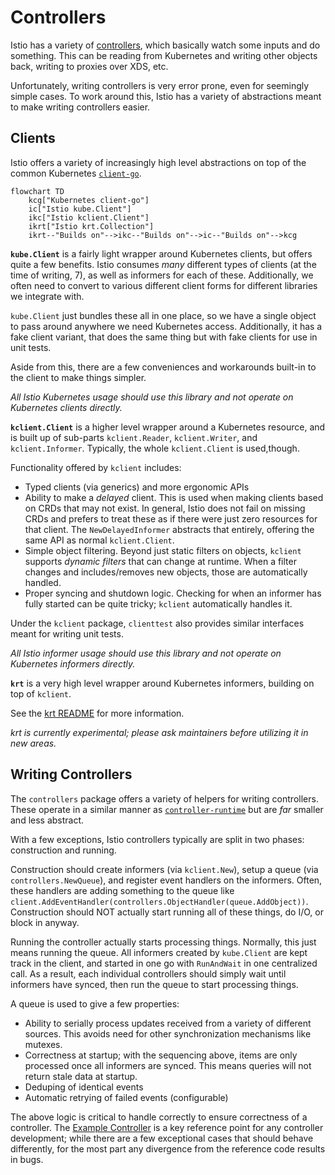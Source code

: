 # Controllers

Istio has a variety of [controllers](https://kubernetes.io/docs/concepts/architecture/controller/), which basically watch some inputs and do something.
This can be reading from Kubernetes and writing other objects back, writing to proxies over XDS, etc.

Unfortunately, writing controllers is very error prone, even for seemingly simple cases.
To work around this, Istio has a variety of abstractions meant to make writing controllers easier.

## Clients

Istio offers a variety of increasingly high level abstractions on top of the common Kubernetes [`client-go`](https://github.com/kubernetes/client-go).

```mermaid
flowchart TD
    kcg["Kubernetes client-go"]
    ic["Istio kube.Client"]
    ikc["Istio kclient.Client"]
    ikrt["Istio krt.Collection"]
    ikrt--"Builds on"-->ikc--"Builds on"-->ic--"Builds on"-->kcg
```

**`kube.Client`** is a fairly light wrapper around Kubernetes clients, but offers quite a few benefits.
Istio consumes _many_ different types of clients (at the time of writing, 7), as well as informers for each of these.
Additionally, we often need to convert to various different client forms for different libraries we integrate with.

`kube.Client` just bundles these all in one place, so we have a single object to pass around anywhere we need Kubernetes access.
Additionally, it has a fake client variant, that does the same thing but with fake clients for use in unit tests.

Aside from this, there are a few conveniences and workarounds built-in to the client to make things simpler.

*All Istio Kubernetes usage should use this library and not operate on Kubernetes clients directly.*

**`kclient.Client`** is a higher level wrapper around a Kubernetes resource, and is built up of sub-parts `kclient.Reader`, `kclient.Writer`, and `kclient.Informer`.
Typically, the whole `kclient.Client` is used,though.

Functionality offered by `kclient` includes:
* Typed clients (via generics) and more ergonomic APIs
* Ability to make a _delayed_ client. This is used when making clients based on CRDs that may not exist.
  In general, Istio does not fail on missing CRDs and prefers to treat these as if there were just zero resources for that client.
  The `NewDelayedInformer` abstracts that entirely, offering the same API as normal `kclient.Client`.
* Simple object filtering. Beyond just static filters on objects, `kclient` supports _dynamic filters_ that can change at runtime.
  When a filter changes and includes/removes new objects, those are automatically handled.
* Proper syncing and shutdown logic. Checking for when an informer has fully started can be quite tricky; `kclient` automatically handles it.

Under the `kclient` package, `clienttest` also provides similar interfaces meant for writing unit tests.

*All Istio informer usage should use this library and not operate on Kubernetes informers directly.*

**`krt`** is a very high level wrapper around Kubernetes informers, building on top of `kclient`.

See the [krt README](../../pkg/kube/krt/README.md) for more information.

*krt is currently experimental; please ask maintainers before utilizing it in new areas.*

## Writing Controllers

The `controllers` package offers a variety of helpers for writing controllers.
These operate in a similar manner as [`controller-runtime`](https://github.com/kubernetes-sigs/controller-runtime) but are *far* smaller and less abstract.

With a few exceptions, Istio controllers typically are split in two phases: construction and running.

Construction should create informers (via `kclient.New`), setup a queue (via `controllers.NewQueue`), and register event handlers on the informers.
Often, these handlers are adding something to the queue like `client.AddEventHandler(controllers.ObjectHandler(queue.AddObject))`.
Construction should NOT actually start running all of these things, do I/O, or block in anyway.

Running the controller actually starts processing things.
Normally, this just means running the queue.
All informers created by `kube.Client` are kept track in the client, and started in one go with `RunAndWait` in one centralized call.
As a result, each individual controllers should simply wait until informers have synced, then run the queue to start processing things.

A queue is used to give a few properties:
* Ability to serially process updates received from a variety of different sources. This avoids need for other synchronization mechanisms like mutexes.
* Correctness at startup; with the sequencing above, items are only processed once all informers are synced. This means queries will not return stale data at startup.
* Deduping of identical events
* Automatic retrying of failed events (configurable)

The above logic is critical to handle correctly to ensure correctness of a controller.
The [Example Controller](../../pkg/kube/controllers/example_test.go) is a key reference point for any controller development;
while there are a few exceptional cases that should behave differently, for the most part any divergence from the reference code results in bugs.
